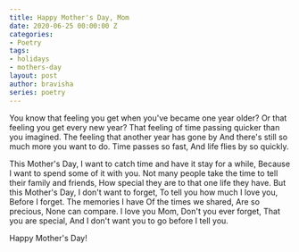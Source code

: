 ```yaml
---
title: Happy Mother's Day, Mom
date: 2020-06-25 00:00:00 Z
categories:
- Poetry
tags:
- holidays
- mothers-day
layout: post
author: bravisha
series: poetry
---
```


You know that feeling you get when you've became one year older?
Or that feeling you get every new year?
That feeling of time passing quicker than you imagined.
The feeling that another year has gone by
And there's still so much more you want to do.
Time passes so fast,
And life flies by so quickly.
<!--more-->
This Mother's Day, I want to catch time and have it stay for a while,
Because I want to spend some of it with you.
Not many people take the time to tell their family and friends,
How special they are to that one life they have.
But this Mother's Day,
I don't want to forget,
To tell you how much I love you,
Before I forget.
The memories I have
Of the times we shared,
Are so precious,
None can compare.
I love you Mom,
Don't you ever forget,
That you are special,
And I don't want you to go before I tell you.

Happy Mother's Day!
